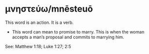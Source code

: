 # μνηστεύω/mnēsteuō
This word is an action. It is a verb.

* This word can mean to promise to marry. This is when the woman accepts a man’s proposal and commits to marrying him. 

See: Matthew 1:18; Luke 1:27; 2:5
